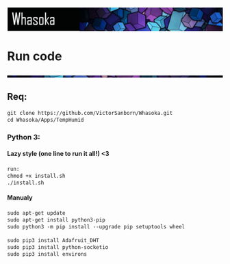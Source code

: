 ![alt text](../../Readme_Assets/header.png)

# Run code

![alt text](../../Readme_Assets/divider.png)

## Req:

    git clone https://github.com/VictorSanborn/Whasoka.git
    cd Whasoka/Apps/TempHumid

### Python 3:

#### Lazy style (one line to run it all!) <3

    run:
    chmod +x install.sh
    ./install.sh

#### Manualy

    sudo apt-get update
    sudo apt-get install python3-pip
    sudo python3 -m pip install --upgrade pip setuptools wheel

    sudo pip3 install Adafruit_DHT
    sudo pip3 install python-socketio
    sudo pip3 install environs
